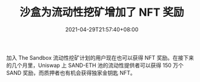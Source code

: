 ﻿---
title: "沙盒为流动性挖矿增加了 NFT 奖励"
date: 2021-04-29T21:57:40+08:00
lastmod: 2021-04-29T16:45:40+08:00
draft: false
authors: ["Elizabeth"]
description: "加入 The Sandbox 流动性挖矿计划的用户现在也可以获得 NFT 奖励。在接下来的几个月里，Uniswap 上 SAND-ETH 池的流动性提供者可以获得 150 万个 SAND 奖励，而质押者也有机会获得独家金钥匙 NFT。"
featuredImage: "the-sandbox-adds-nft-rewards-to-liquidity-mining.png"
tags: ["Virtual World","虚拟世界","Play to Earn"]
categories: ["news"]
news: ["虚拟世界"]
weight: 
lightgallery: true
pinned: false
recommend: false
recommend1: false
---

加入 The Sandbox 流动性挖矿计划的用户现在也可以获得 NFT 奖励。在接下来的几个月里，Uniswap 上 SAND-ETH 池的流动性提供者可以获得 150 万个 SAND 奖励，而质押者也有机会获得独家金钥匙 NFT。

<!--more-->


